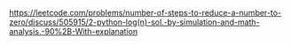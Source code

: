 https://leetcode.com/problems/number-of-steps-to-reduce-a-number-to-zero/discuss/505915/2-python-log(n)-sol.-by-simulation-and-math-analysis.-90%2B-With-explanation
